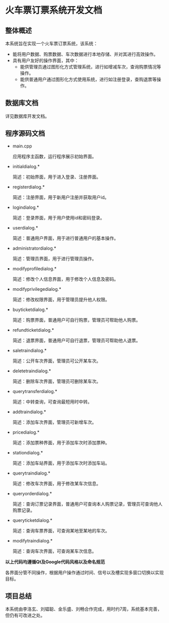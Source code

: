 ﻿# 火车票订票系统开发文档

## 整体概述

本系统旨在实现一个火车票订票系统，该系统：

+ 能将用户数据、购票数据、车次数据进行本地存储、并对其进行高效操作。
+ 具有用户友好的操作界面，其中：
  - 能供管理员通过图形化方式管理系统，进行如增减车次，查询购票情况等操作。
  - 能供普通用户通过图形化方式使用系统，进行如注册登录，查购退票等操作。

## 数据库文档

详见数据库开发文档。

## 程序源码文档

+ main.cpp

  应用程序主函数，运行程序展示初始界面。
  
+ initialdialog.*

  简述：初始界面，用于进入登录、注册界面。
  
+ registerdialog.*

  简述：注册界面，用于新用户注册并获取用户id。

+ logindialog.*

  简述：登录界面，用于用户使用id和密码登录。

+ userdialog.*

  简述：普通用户界面，用于进行普通用户的基本操作。

+ administratordialog.*

  简述：管理员界面，用于进行管理员操作。

+ modifyprofiledialog.*

  简述：修改个人信息界面，用于修改个人信息及密码。

+ modifyprivilegedialog.*

  简述：修改权限界面，用于管理员提升他人权限。

+ buyticketdialog.*

  简述：购票界面，普通用户可自行购票，管理员可帮助他人购票。

+ refundticketdialog.*

  简述：退票界面，普通用户可自行退票，管理员可帮助他人退票。

+ saletraindialog.*

  简述：公开车次界面，管理员可公开某车次。

+ deletetraindialog.*

  简述：删除车次界面，管理员可删除某车次。

+ querytransferdialog.*

  简述：中转查询，可查询最短用时中转。

+ addtraindialog.*

  简述：添加车次界面，管理员可新增车次。

+ pricedialog.*

  简述：添加票种界面，用于添加车次时添加票种。

+ stationdialog.*

  简述：添加车站界面，用于添加车次时添加车站。

+ querytraindialog.*

  简述：修改车次界面，用于修改某车次信息。

+ queryorderdialog.*

  简述：查询订票记录界面，普通用户可查询本人购票记录，管理员可查询他人购票记录。

+ queryticketdialog.*

  简述：查询车票界面，可查询某地至某地的车次。

+ modifytraindialog.*

  简述：查询车次界面，可查询某车次信息。


**以上代码均遵循Qt及Google代码风格以及命名规范**

各界面分管不同操作，根据用户操作通过时间、信号以及槽实现多窗口切换以实现目标。

## 项目总结

本系统由李洛玄、刘韫聪、金乐盛、刘畅合作完成，用时约7周，系统基本完善，但仍有可改进之处。